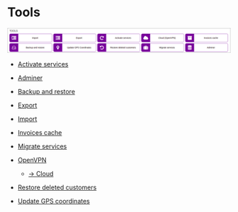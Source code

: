 Tools
=====

![icon](icon.png)

* [Activate services](configuration/tools/activate_services/activate_services.md)

* [Adminer](configuration/tools/adminer/adminer.md)

* [Backup and restore](configuration/tools/backup_restore/backup_restore.md)

* [Export](configuration/tools/export/export.md)

* [Import](configuration/tools/import/import.md)

* [Invoices cache](configuration/tools/invoices_cache/invoices_cache.md)

* [Migrate services](configuration/tools/migrate_services/migrate_services.md)

* [OpenVPN](configuration/tools/openvpn/openvpn.md)
  * [→ Cloud](configuration/tools/openvpn/cloud/routes/routes.md)

* [Restore deleted customers](configuration/tools/restore_deleted_customers/restore_deleted_customers.md)

* [Update GPS coordinates](configuration/tools/gps/gps.md)

